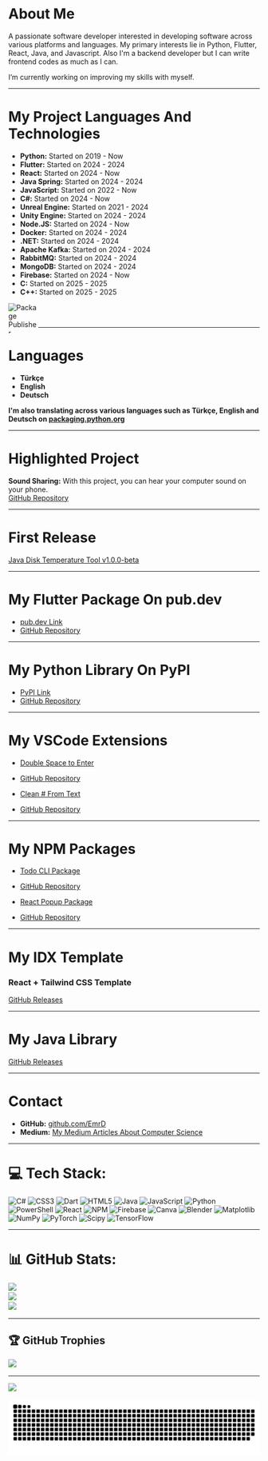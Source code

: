 # About Me
A passionate software developer interested in developing software across various platforms and languages. My primary interests lie in Python, Flutter, React, Java, and Javascript. Also I'm a backend developer but I can write frontend codes as much as I can.

I’m currently working on improving my skills with myself.

---

# My Project Languages And Technologies
- **Python:** Started on 2019 - Now
- **Flutter:** Started on 2024 - 2024
- **React:** Started on 2024 - Now
- **Java Spring:** Started on 2024 - 2024
- **JavaScript:** Started on 2022 - Now
- **C#:** Started on 2024 - Now
- **Unreal Engine:** Started on 2021 - 2024 
- **Unity Engine:** Started on 2024 - 2024  
- **Node.JS:** Started on 2024 - Now 
- **Docker:** Started on 2024 - 2024   
- **.NET:** Started on 2024 - 2024
- **Apache Kafka:** Started on 2024 - 2024
- **RabbitMQ:** Started on 2024 - 2024
- **MongoDB:** Started on 2024 - 2024
- **Firebase:** Started on 2024 - Now
- **C:** Started on 2025 - 2025
- **C++:** Started on 2025 - 2025

<a href="https://pub.dev/packages/simplexpandablecard"><img src="https://flutter-badge-generator.web.app/assets/assets/images/badges/package-publisher.svg" alt="Package Publisher" align="left" height="60" width="60" ></a>
<br> </br>

---

# Languages
- **Türkçe**  
- **English**  
- **Deutsch**

**I'm also translating across various languages such as Türkçe, English and Deutsch on [packaging.python.org](https://hosted.weblate.org/projects/pypa/packaging-python-org/)**

---

# Highlighted Project
**Sound Sharing:** With this project, you can hear your computer sound on your phone.  
[GitHub Repository](https://github.com/EmrD/Sound-Sharing)  

---

# First Release
[Java Disk Temperature Tool v1.0.0-beta](https://github.com/EmrD/java-get-disk-temp/releases/tag/v1.0.0-beta)  

---

# My Flutter Package On pub.dev
- [pub.dev Link](https://pub.dev/packages/simplexpandablecard)  
- [GitHub Repository](https://github.com/EmrD/flutter-expandable-card-package)
  
---

# My Python Library On PyPI
- [PyPI Link](https://pypi.org/project/emr-password-manager/)  
- [GitHub Repository](https://github.com/EmrD/python-password-manager-library)
  
---

# My VSCode Extensions
- [Double Space to Enter](https://marketplace.visualstudio.com/items?itemName=EmrD.doublespacetoenter)  
- [GitHub Repository](https://github.com/EmrD/DoubleSpaceToEnterVSCode)  

- [Clean # From Text](https://marketplace.visualstudio.com/items?itemName=EmrD.clean-from-text)  
- [GitHub Repository](https://github.com/EmrD/clear-hash-extention)  

---

# My NPM Packages
- [Todo CLI Package](https://www.npmjs.com/package/todo-cli-package/v/latest)  
- [GitHub Repository](https://github.com/EmrD/todo-cli-npm)

- [React Popup Package](https://www.npmjs.com/package/react-popup-package)  
- [GitHub Repository](https://github.com/EmrD/react-popup-npm-library/)  

---

# My IDX Template
### React + Tailwind CSS Template
[GitHub Releases](https://github.com/EmrD/idx-react-template/releases)  

---

# My Java Library
[GitHub Releases](https://github.com/EmrD/java-logging-package/releases/latest)  

---

# Contact
- **GitHub:** [github.com/EmrD](https://github.com/EmrD)
- **Medium:** [My Medium Articles About Computer Science](https://medium.com/@emrd434)

---

# 💻 Tech Stack:
![C#](https://img.shields.io/badge/c%23-%23239120.svg?style=for-the-badge&logo=csharp&logoColor=white) 
![CSS3](https://img.shields.io/badge/css3-%231572B6.svg?style=for-the-badge&logo=css3&logoColor=white) 
![Dart](https://img.shields.io/badge/dart-%230175C2.svg?style=for-the-badge&logo=dart&logoColor=white) 
![HTML5](https://img.shields.io/badge/html5-%23E34F26.svg?style=for-the-badge&logo=html5&logoColor=white) 
![Java](https://img.shields.io/badge/java-%23ED8B00.svg?style=for-the-badge&logo=openjdk&logoColor=white) 
![JavaScript](https://img.shields.io/badge/javascript-%23323330.svg?style=for-the-badge&logo=javascript&logoColor=%23F7DF1E) 
![Python](https://img.shields.io/badge/python-3670A0?style=for-the-badge&logo=python&logoColor=ffdd54) 
![PowerShell](https://img.shields.io/badge/PowerShell-%235391FE.svg?style=for-the-badge&logo=powershell&logoColor=white) 
![React](https://img.shields.io/badge/react-%2320232a.svg?style=for-the-badge&logo=react&logoColor=%2361DAFB) 
![NPM](https://img.shields.io/badge/NPM-%23CB3837.svg?style=for-the-badge&logo=npm&logoColor=white) 
![Firebase](https://img.shields.io/badge/firebase-a08021?style=for-the-badge&logo=firebase&logoColor=ffcd34) 
![Canva](https://img.shields.io/badge/Canva-%2300C4CC.svg?style=for-the-badge&logo=Canva&logoColor=white) 
![Blender](https://img.shields.io/badge/blender-%23F5792A.svg?style=for-the-badge&logo=blender&logoColor=white) 
![Matplotlib](https://img.shields.io/badge/Matplotlib-%23ffffff.svg?style=for-the-badge&logo=Matplotlib&logoColor=black) 
![NumPy](https://img.shields.io/badge/numpy-%23013243.svg?style=for-the-badge&logo=numpy&logoColor=white) 
![PyTorch](https://img.shields.io/badge/PyTorch-%23EE4C2C.svg?style=for-the-badge&logo=PyTorch&logoColor=white) 
![Scipy](https://img.shields.io/badge/SciPy-%230C55A5.svg?style=for-the-badge&logo=scipy&logoColor=%white) 
![TensorFlow](https://img.shields.io/badge/TensorFlow-%23FF6F00.svg?style=for-the-badge&logo=TensorFlow&logoColor=white) 

---

# 📊 GitHub Stats:
![](https://github-readme-stats.vercel.app/api?username=EmrD&theme=dark&hide_border=true&include_all_commits=false&count_private=false)  
![](https://github-readme-streak-stats.herokuapp.com/?user=EmrD&theme=dark&hide_border=true)  
![](https://github-readme-stats.vercel.app/api/top-langs/?username=EmrD&theme=dark&hide_border=true&include_all_commits=false&count_private=false&layout=compact)  

---

## 🏆 GitHub Trophies
![](https://github-profile-trophy.vercel.app/?username=EmrD&theme=radical&no-frame=false&no-bg=false&margin-w=4)  

---

[![](https://visitcount.itsvg.in/api?id=EmrD&icon=0&color=0)](https://visitcount.itsvg.in)  

![snake gif](https://github.com/EmrD/EmrD/blob/output/github-snake-dark.svg)
